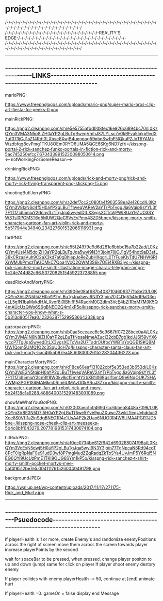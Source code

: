 # project_1
/-/-/-/-/-/-/-/-/-/-/-/-/-/-/-/-/-/-/-/-/-/-/-/-/-/-/-/-/-/-/-/-/-/-/-/-/-/-/-/-/-/-/-/-/-/-/-/-/-/-/-/-/-/-/-/-/-/-/-/-/-/-/-/-/-/
/-/-/-/-/-/-/-/-/-/-/-/-/-/-/-/-/-/-/-/-/-/-/-/-/-/-/-REALITY'S EDGE-/-/-/-/-/-/-/-/-/-/-/-/-/-/-/-/-/-/-/-/-/-/-/-/-/-/-/-/-/-/-/-
/-/-/-/-/-/-/-/-/-/-/-/-/-/-/-/-/-/-/-/-/-/-/-/-/-/-/-/-/-/-/-/-/-/-/-/-/-/-/-/-/-/-/-/-/-/-/-/-/-/-/-/-/-/-/-/-/-/-/-/-/-/-/-/-/-/

-----------------------------------------------------------------------------------------------------------------------------------
------------------------------------------------------------LINKS------------------------------------------------------------------
-----------------------------------------------------------------------------------------------------------------------------------

 marioPNG:
 
  https://www.freepnglogos.com/uploads/mario-png/super-mario-bros-clip-art-fiesta-for-geeks-0.png

  mainRickPNG:

  https://png2.cleanpng.com/sh/e5e5755afbd008fec16e926c6894bc70/L0KzQYm3VMA3N5p8iZH0aYP2gLBuTgBweqVmhJ87LYLsc7y0kBFva5lqkp9vdX7uf373jCJ1aZ14Rdt3LXbsc8XwjB4ueppog59qbnSwfbF5lQkuPZJoT6YAMkWzdbfqg8cvPmg1TKU8OEm0RYO6UMA5QGE6SKg6ND7zfri=/kisspng-portal-2-rick-sanchez-funko-portals-in-fiction-rick-and-morty-5ac745250efcc7.6704338915230088050614.png  <==notWorkingForSomeReason==>

drinkingRickPNG:

 https://www.freepnglogos.com/uploads/rick-and-morty-png/rick-and-morty-rick-flying-transparent-png-stickpng-15.png

shootingBuffJerryPNG: 

https://png2.cleanpng.com/sh/a2def7cc2c080fa4f903558ea2e126cd/L0KzQYm3V8IxN6d4f5H0aYP2gLBuTf1weqVAReV2aYTrPbTvggJia6Vqip9sYYL3f7F1TfZidl5miuY2dnnyfLr1TgJqa5wyedDtLX3ygsXCTcVjPWI8UaY9ZUO3SYW3TsI0PGM3T6g5MUW2QoG9VsEyPmo4SZD5bne=/kisspng-morty-smith-character-cartoon-fan-art-violin-rick-and-morty-5b517944e34940.234227601532066116931.png

fartPNG:

https://png2.cleanpng.com/sh/c55f24979e9d6d281e6bbbc15a7b22ad/L0KzQYm4UsI4N5doiZH0aYP2gLBuTgJqa5wyi9N3Y3join70jCJ1gV54hdt9aD3sfL38kCRzaaVuh9C2aX3kd7a0gBhiepJoReZubHXqgrL0TfFueKIyTdU7NHW6RIXrWMJkPmczTaUCMkC7Qoa4VcQ2QWM3S6k7OEi4RXB3jvc=/kisspng-rick-sanchez-morty-smith-illustration-image-charac-telegram-ampq-5c24e744d82c66.5372082515459223728855.png

deadRickAndMortyPNG:

https://png2.cleanpng.com/sh/3906e08af687b408710d6093771b8e23/L0KzQYm3VsI2N5t5iZH0aYP2gLBuTgJqa5wyi9N3Y3join70jCJ1gV54hdt9aD3meLL5gfN1baMykdHALXvxf8i0lBhifF54RadrM0G2dIm3VcE4bZI1RqM7M0K5Q4mAUcUzQWo6S6gBNEO2Q4m1kP5o/kisspng-rick-sanchez-morty-smith-character-you-know-what-s-5b313d80517ea0.1232638715299536643338.png

gazorpazorpPNG:
https://png2.cleanpng.com/sh/b0aa5ceeaec8c5c9667ff07228bce0a4/L0KzQYm3VMA1N6N8iZH0aYP2gLBuTfNpaaNmeAZucj32cbB7gb1kdJJ6i59vYX6wccP7TgJqa5wyedDtLX3ygsXCTcVia2U7TadrOUfocYWBTsYxQGE1SKQBMUW1Qom5UMQ1O2c3SqU3cH7q/kisspng-character-santa-claus-fan-art-rick-and-morty-5ac4655b97ea48.6080002615228204436223.png


mainCharacterMortyPNG:
https://png2.cleanpng.com/sh/d18ce60eaf131022cbf5e353ed3b653d/L0KzQYm3VsE3N5tqjpH0aYP2gLBuTf1weqVAReV2aYTrPbTvggJia6Vqip9sYYL3f7F1TfZidl5miuY2cnBlf8W0kvlkc15mhtY2bXB1iX68gsI1bmQ9e6NqOUK7SHA7WMg3PGE1S6MAMkm0RIm6UMAyOGkARuJ3Zx==/kisspng-morty-smith-character-cartoon-fan-art-robot-rick-and-mory-5b24f38c1a9288.4886400315291483001089.png


showMeWhatYouGotPNG:
https://png2.cleanpng.com/sh/02003aea150469d7cc6bbea8448a7096/L0KzQYm3V8E3N5D7i5H0aYP2gLBuTf5we5Yye9puZXuwc73wkL1ieqUyhdduc3Xoe8S0VfI1a2lnSdgBNEO1R4e1UsA4P2k2Uao6NUO0R4W6UMA4PGI1TJD5bne=/kisspng-nose-cheek-clip-art-meeseeks-5b4c8b1f643276.2077819815317430074104.png

hitRickPNG:
https://png2.cleanpng.com/sh/af0cc0734be612f642d690288074f98a/L0KzQYm3VcExN5dwj5H0aYP2gLBuTgJqa5wyi9N3Y3join77TgNpcaN5Rd94coT8PcT0igRpNaF0e91udD3wf8P7mgMudZZqRadqZkTpSYa4UvJmP5Y6RqI5NEG0QYi9UcUzPmE1TKI9OUG6SYm1kP5o/kisspng-rick-sanchez-t-shirt-morty-smith-pocket-mortys-mee-5af4f9512be7e5.0041117615260040491798.png

backgroundJPEG:

https://wallup.net/wp-content/uploads/2017/11/17/271175-Rick_and_Morty.jpg

-----------------------------------------------------------------------------------------------------------------------------------
------------------------------------------------------Psuedocode-------------------------------------------------------------------
-----------------------------------------------------------------------------------------------------------------------------------

 If playerHealth is 1 or more,
    create Enemy's and randomize enemyPositions across the right of screen
    move them across the screen towards player
    increase playerPoints by the second

wait for spaceBar to be pressed, when pressed, change player positon to up and down (jump)
same for click on player
If player shoot enemy
    destory enemy

If player collides with enemy playerHealth -= 50, continue at [end]
animate hurt

If playerHealth =0: gameOn = false
    display end Message
